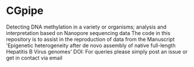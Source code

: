 # CGpipe
Detecting DNA methylation in a variety or organisms; analysis and interpretation based on Nanopore sequencing data
The code in this repository is to assist in the reproduction of data from the Manuscript 'Epigenetic heterogeneity after de novo assembly of native full-length Hepatitis B Virus genomes'
DOI: 
For queries please simply post an issue or get in contact via email

